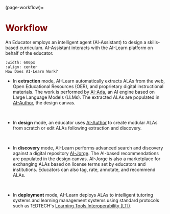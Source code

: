 (page-workflow)=
# <font color="maroon">Workflow</font>

An Educator employs an intelligent agent (AI-Assistant) to design a skills-based curriculum. AI-Assistant interacts with the AI-Learn platform on behalf of the educator. 

```{figure} /images/howdoesitwork.png
:width: 600px
:align: center
How Does AI-Learn Work?
```


- In **extraction** mode, AI-Learn automatically extracts ALAs from the web, Open Educational Resources (OER), and proprietary digital instructional materials. The work is performed by [AI-Ada](page-ada), an AI engine based on Large Language Models (LLMs). The extracted ALAs are populated in [AI-Author](page-author), the design canvas.
<p>&nbsp;</p>

- In **design** mode, an educator uses [AI-Author](page-author) to create modular ALAs from scratch or edit ALAs following extraction and discovery.
<p>&nbsp;</p>

- In **discovery** mode, AI-Learn performs advanced search and discovery against a digital repository [AI-Jorge](page-jorge). The AI-based recommendations are populated in the design canvas. AI-Jorge is also a marketplace for exchanging ALAs based on license terms set by educators and institutions. Educators can also tag, rate, annotate, and recommend ALAs.
<p>&nbsp;</p>

- In **deployment** mode, AI-Learn deploys ALAs to intelligent tutoring systems and learning management systems using standard protocols such as 1EDTECH's [Learning Tools Interoperability (LTI)](https://www.imsglobal.org/activity/learning-tools-interoperability).

